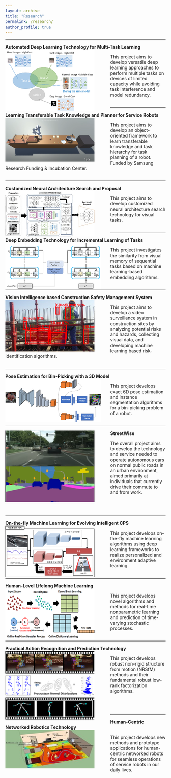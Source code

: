 ```yaml
---
layout: archive
title: "Research"
permalink: /research/
author_profile: true
---
```


-----
**Automated Deep Learning Technology for Multi-Task Learning** 
<img src='/images/ADM.png' width="280" align="left" style="margin-right:50px">        
        
   This project aims to develop versatile deep learning approaches 
   to perform multiple tasks on devices of limited capacity 
   while avoiding task interference and model redundancy. <br><br>
   
   
-----
**Learning Transferable Task Knowledge and Planner for Service Robots**
<img src='/images/robot_cooking.PNG' width="280" align="left" style="margin-right:50px">

   This project aims to develop an object-oriented framework 
   to learn transferable knowledge and task hierarchy for task planning of a robot.         
   Funded by Samsung Research Funding & Incubation Center.<br><br>

   
-----
**Customized Neural Architecture Search and Proposal**
<img src='/images/nas_small.jpg' width="280" align="left" style="margin-right:50px">       
       
   This project aims to develop customized neural architecture search technology 
   for visual tasks. <br><br>
      

-----
**Deep Embedding Technology for Incremental Learning of Tasks** 
<img src='/images/incremental learning_small.jpg' width="300" align="left" style="margin-right:30px">       
       
   This project investigates the similarity from visual memory of sequential tasks 
   based on machine learning-based embedding algorithms.  <br><br>
   
   
-----
**Vision Intelligence based Construction Safety Management System** 
<img src='/images/brl.PNG' width="280" align="left" style="margin-right:50px">        
        
   This project aims to develop a video surveillance system 
   in construction sites by analyzing potential risks and hazards, collecting visual data, 
   and developing machine learning based risk-identification algorithms. <br><br>
   
   
-----
**Pose Estimation for Bin-Picking with a 3D Model**
<img src='/images/pose.png' width="300" align="left" style="margin-right:30px"> 

   This project develops exact 6D pose estimation and 
   instance segmentation algorithms for a bin-picking problem of a robot.   <br><br>
   

-----
**StreetWise**
<img src='/images/streetwise3.png' width="280" align="left" style="margin-right:50px">    
   
   The overall project aims to develop the technology and service needed to operate
   autonomous cars on normal public roads in an urban environment, aimed primarily
   at individuals that currently drive their commute to and from work.  <br><br><br><br>
     
-----
**On-the-fly Machine Learning for Evolving Intelligent CPS**
<img src='/images/otfml.png' width="280" align="left" style="margin-right:50px">       
   
   This project develops on-the-fly machine learning algorithms using deep learning
   frameworks to realize personalized and environment adaptive learning.  <br><br>
   
  
-----  
**Human-Level Lifelong Machine Learning** 
<img src='/images/ml2.png' width="280" align="left" style="margin-right:50px">      
   
   This project develops novel algorithms and methods for real-time nonparametric
   learning and prediction of time-varying stochastic processes.  <br><br>
   
   
-----   
**Practical Action Recognition and Prediction Technology** 
<img src='/images/nrsfm.png' width="280" align="left" style="margin-right:50px">        
   
   This project develops robust non-rigid structure from motion (NRSfM) methods and
   their fundamental robust low-rank factorization algorithms.  <br><br><br><br>
   
   
-----   
**Human-Centric Networked Robotics Technology** 
<img src='/images/human_centric.jpeg' width="280" height="120" align="left" style="margin-right:50px">     
   
   This project develops new methods and prototype applications for human-centric
   networked robots for seamless operations of service robots in our daily lives.  <br><br><br>
   
    
  



